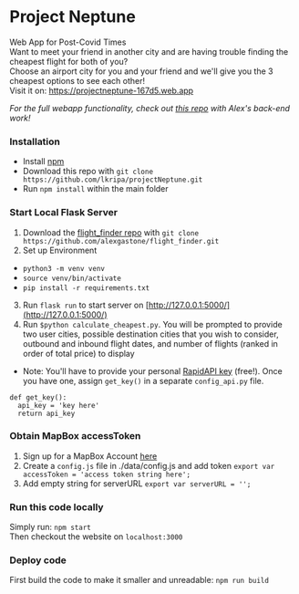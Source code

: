 # Project Neptune

Web App for Post-Covid Times <br />
Want to meet your friend in another city and are having trouble finding the cheapest flight for both of you? <br />
Choose an airport city for you and your friend and we'll give you the 3 cheapest options to see each other! <br />
Visit it on: https://projectneptune-167d5.web.app

*For the full webapp functionality, check out [this repo](https://github.com/alexgastone/flight_finder) with Alex's back-end work!*

### Installation
 - Install [npm](https://www.npmjs.com/get-npm)
 - Download this repo with `git clone https://github.com/lkripa/projectNeptune.git`
 - Run `npm install` within the main folder 

### Start Local Flask Server
1. Download the [flight_finder repo](https://github.com/alexgastone/flight_finder) with `git clone https://github.com/alexgastone/flight_finder.git`
2. Set up  Environment 
- `python3 -m venv venv`
- `source venv/bin/activate`
- `pip install -r requirements.txt`
3. Run `flask run` to start server on [http://127.0.0.1:5000/](http://127.0.0.1:5000/)
4. Run `$python calculate_cheapest.py`. You will be prompted to provide two user cities, possible destination cities that you wish to consider, outbound and inbound flight dates, and number of flights (ranked in order of total price) to display
  * Note: You'll have to provide your personal [RapidAPI key](https://rapidapi.com/skyscanner/api/skyscanner-flight-search) (free!). Once you have one, assign `get_key()` in a separate `config_api.py` file. 
  ``` 
  def get_key():
    api_key = 'key here'
    return api_key 
  ```

### Obtain MapBox accessToken
1. Sign up for a MapBox Account [here](https://account.mapbox.com/auth/signup/)
2. Create a `config.js` file in ./data/config.js and add token
`export var accessToken = 'access token string here';`
3. Add empty string for serverURL
`export var serverURL = '';`

### Run this code locally
Simply run: `npm start` <br />
Then checkout the website on `localhost:3000`

### Deploy code
First build the code to make it smaller and unreadable: `npm run build` <br />
<!-- Then deploy it with firebase (need to be setup and point to the `build` instead of the `public` folder) -->

